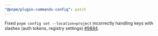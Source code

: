 ```yaml
---
"@pnpm/plugin-commands-config": patch
---
```


Fixed `pnpm config set --location=project` incorrectly handling keys with slashes (auth tokens, registry settings) [#9884](https://github.com/pnpm/pnpm/issues/9884).
